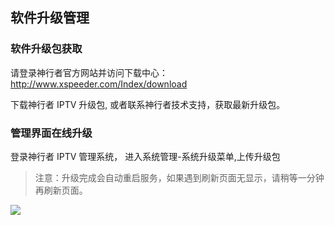 ## 软件升级管理

### 软件升级包获取

请登录神行者官方网站并访问下载中心：http://www.xspeeder.com/Index/download

下载神行者 IPTV 升级包, 或者联系神行者技术支持，获取最新升级包。


### 管理界面在线升级

登录神行者 IPTV 管理系统， 进入系统管理-系统升级菜单,上传升级包

> 注意：升级完成会自动重启服务，如果遇到刷新页面无显示，请稍等一分钟再刷新页面。

![](http://static.toughcloud.net/toughsms/tc_20180702104857_9.png)


